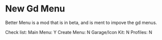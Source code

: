# New Gd Menu

Better Menu is a mod that is in beta, and is ment to impove the gd menus.

Check list:
Main Menu: Y
Create Menu: N
Garage/Icon Kit: N
Profiles: N